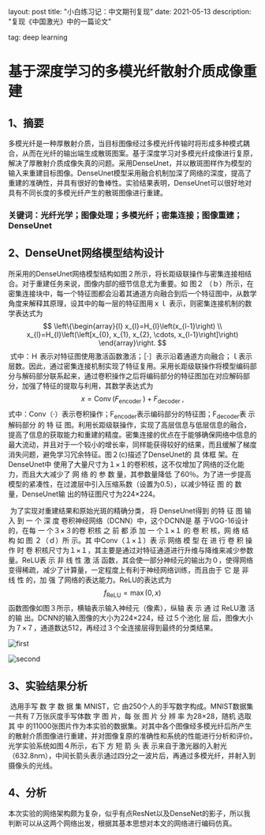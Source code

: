 

layout: post
title: "小白练习记：中文期刊复现"
date: 2021-05-13 
description: "复现《中国激光》中的一篇论文"

tag: deep learning

# 基于深度学习的多模光纤散射介质成像重建
## 1、摘要
​       多模光纤是一种厚散射介质，当目标图像经过多模光纤传输时将形成多种模式耦合，从而在光纤的输出端生成散斑图案。基于深度学习对多模光纤成像进行复原，解决了厚散射介质成像失真的问题。采用DenseUnet，并以散斑图样作为模型的输入来重建目标图像。DenseUnet模型采用融合机制加深了网络的深度，提高了重建的准确性，并具有很好的鲁棒性。实验结果表明，DenseUnet可以很好地对具有不同长度的多模光纤产生的散斑图像进行重建。
### 关键词：光纤光学；图像处理；多模光纤；密集连接；图像重建；DenseUnet

## 2、DenseUnet网络模型结构设计
​        所采用的DenseUnet网络模型结构如图２所示，将长距级联操作与密集连接相结合。对于重建任务来说，图像内部的细节信息尤为重要。如 图２ （ｂ）所示，在密集连接块中，每一个特征图都会沿着其通道方向融合到后一个特征图中，从数学角度来解释其原理，设其中的每一层的特征图用ｘｌ 表示，则密集连接机制的数学表达式为
$$
\left\{\begin{array}{l}
x_{l}=H_{l}\left(x_{l-1}\right) \\
x_{l}=H_{l}\left(\left[x_{0}, x_{1}, x_{2}, \cdots, x_{l-1}\right]\right)
\end{array}\right.
$$
​        式中：Ｈ 表示对特征图使用激活函数激活；［·］表示沿着通道方向融合；ｌ表示层数。因此，通过密集连接机制实现了特征复用。采用长距级联操作将模型编码部分与解码部分联系起来，通过卷积操作之后将编码部分的特征图加在对应解码部分，加强了特征的提取与利用，其数学表达式为
$$
x=\operatorname{Conv}\left(F_{\text {encoder }}\right)+F_{\text {decoder }},
$$
​        式中：Conv（·）表示卷积操作；F<sub>encoder</sub>表示编码部分的特征图；F<sub>decoder</sub>表 示 解码部分 的 特 征 图。利用长距级联操作，实现了高层信息与低层信息的融合，提高了信息的获取能力和重建的精度。密集连接的优点在于能够确保网络中信息的最大流动，并且对于一个较小的增长率，同样能获得较好的结果，而且缓解了梯度消失问题，避免学习冗余特征。图２(c)描述了DenseUnet的 具 体框 架。在 DenseUnet中 使用了大量尺寸为１×１的卷积核，这不仅增加了网络的泛化能力，而且大大减少了 网 络 的 参 数 量，其参数量降低 了60％。为了进一步提高模型的紧凑性，在过渡层中引入压缩系数（设置为0.5），以减少特征 图 的 数 量，DenseUnet输 出的特征图尺寸为224×224。

​       为了实现对重建结果和原始光斑的精确分类， 将 DenseUnet得到 的特 征 图 输 入 到 一 个 深 度 卷积神经网络（DCNN）中，这个DCNN是 基 于VGG-16设计的，在每 一 个３×３的卷 积核 之 前 都 添 加 一 个１×１ 的 卷 积 核，网 络 结 构 如 图 ２（ｄ）所 示。其 中Conv（１×１）表 示 网络 模 型 在 进 行 卷 积 操 作 时 卷 积核尺寸为１×１，其主要是通过对特征通道进行升维与降维来减少参数量。ReLU表 示 非 线 性 激 活 函数，其会使一部分神经元的输出为０，使得网络变得稀疏，减少了计算量，一定程度上有利于神经网络训练，而且由于 它 是 非 线 性 的，加 强 了网络的表达能力。ReLU的表达式为
$$
f_{\mathrm{ReLU}}=\max (0, x)
$$
​       函数图像如图３所示，横轴表示输入神经元（像素），纵轴 表 示 通 过 ReLU激 活 的输 出。DCNN的输入图像的大小为224×224，经 过５个池化 层 后，图像大小为７×７，通道数达512，再经过３个全连接层得到最终的分类结果。

![first](E:\个人博客\liu-jt.github.io\images\博客图片\first.png)

![second](E:\个人博客\liu-jt.github.io\images\博客图片\second.png)

## 3、实验结果分析

​        选用手写 数 字 数 据 集 MNIST，它 由250个人的手写数字构成。MNIST数据集一共有７万张灰度手写体数 字 图 片，每 张 图 片 分 辨 率 为28×28，随机 选取 其 中 的11000张图片作为本实验的数据集。对其中各个图像经多模光纤后所产生的散射介质图像进行重建，并对图像复原的准确性和系统的性能进行分析和评价。光学实验系统如图４所示，右下 方 短 箭 头 表 示来自于激光器的入射光（632.8nｍ），中间长箭头表示通过四分之一波片后，再通过多模光纤，并射入到摄像头的光线。

## 4、分析

​        本次实验的网络架构颇为复杂，似乎有点ResNet以及DenseNet的影子，所以我判断可以从这两个网络出发，根据其基本思想对本文的网络进行编码仿真。





